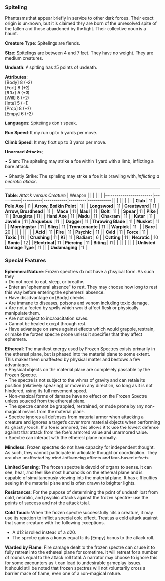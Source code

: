 ### Spiteling
Phantasms that appear briefly in service to other dark forces. Their exact origin is unknown, but it is claimed they are born of the unresolved spite of the fallen and those abandoned by the light. Their collective noun is a haunt.

**Creature Type**: Spitelings are fiends.

**Size**: Spitelings are between 4 and 7 feet. They have no weight. They are medium creatures.

**Undeath**: A spitling has 25 points of undeath.

**Attributes**:  
[Body] 8 (+2)  
[Fort] 8 (+2)  
[Rflx] 9 (+3)  
[Will] 8 (+2)  
[Inte] 5 (+1)  
[Prcp] 8 (+2)  
[Empy] 6 (+2)  

**Languages**: Spitelings don't speak.

**Run Speed**: It my run up to 5 yards per move.

**Climb Speed**: It may float up to 3 yards per move.

**Unarmed Attacks**;

 • Slam: The spiteling may strike a foe within 1 yard with a limb, inflicting a bare attack.

• Ghastly Strike: The spiteling may strike a foe it is brawling with, *inflicting a necrotic attack*.

---------------------

**Table**: *Attack versus Creature* 
| Weapon                 |          |            |         |            |         |
|------------------------|-----------|----------|------------|---------|------------|
|                        |          |            |         |            |         |
| **Club**                   | 11    | **Pole Axe**        | 11     | **Arrow, Bodkin Point**    | 11    |
| **Longsword**              | 11     | **Greatsword**     | 11     | **Arrow, Broadhead**    | 11    |
| **Mace**                   | 11     | **Maul**           | 11     | **Bolt** | 11    |
| **Spear**                  | 11     | **Pike**           | 11     | **Brusgiata** | 11     |
| **Hand Axe**               | 11     | **Madu**           | 11     | **Chakram** | 11    |
| **Katar**                  | 11     | **Javelin**        | 11     | **Arquebus** | 11    |
| **Dagger**                 | 11     | **Throwing Blade** | 11     | **Musket** | 11    |
| **Morningstar**            | 11     | **Sling**          | 11     | **Tronutonante** | 11    |
| **Warpick**                | 11     |                    |        | **Bare** |  20 |
|                            |           |          |            |         |            |
| **Acid**                   | 11     | **Fire** | 11     | **Psychic** | 11     |
| **Cold**                   | 11     | **Force** | 11     | **Toxic**  | 11     |
| **Crushing**               | 11     | **Ki** | 11     | **Radiant** | 6      |
| **Cutting**                | 11     | **Necrotic** | 10     | **Sonic** | 12    |
| **Electrical**             | 11     | **Piercing** | 11     | **Biting** | 11    |
|                        |           |          |            |         |            |
| **Unlisted Damage Type** | 11 |   |    | **Undamaging** | 11 |


### Special Features

**Ephemeral Nature**: Frozen spectres do not have a phsyical form. As such they   
 • Do not need to eat, sleep, or breathe.  
 • Enter an "ephemeral absence" to rest. They may choose how long to rest this way before entering the ephemeral absence.  
 • Have disadvantage on [Body] checks.  
 • Are immune to diseases, poisons and venom including toxic damage.  
 • Are not affected by spells which would affect flesh or physically manipulate them.  
 • Are not subject to incapacitation saves.  
 • Cannot be healed except through rest.  
 • Have advantage on saves against effects which would grapple, restrain, or make the forzen spectre prone unless it specifies that they affect ephemera.

 **Ethereal**: The manifest energy used by Frozen Spectres exists primarily in the ethereal plane, but is phased into the material plane to some extent. This makes them unaffected by physical matter and bestows a few advantages.  
    • Physical objects on the material plane are completely passable by the Frozen Spectre.  
    • The spectre is not subject to the whims of gravity and can retain its position (relatively speaking) or move in any direction, so long as it is not hindered, using its full movement speed.  
    • Non-magical forms of damage have no effect on the Frozen Spectre unless sourced from the ethereal plane.  
    • The spectre cannot be grappled, restrained, or made prone by any non-magical means from the material plane.  
    • Spectre ignores all defenses from material armor when attacking a creature and ignores a target’s cover from material objects when performing its ghastly touch. If a foe is armored, this allows it to use the lowest defense against that attack from the foe's armored value and unarmored value.  
    • Spectre can interact with the ethereal plane normally.  

**Mindless**: Frozen spectres do not have capacity for independent thought. As such, they cannot participate in articulate thought or coordination. They are also unaffected by mind-influencing affects and fear-based effects.

**Limited Sensing**: The frozen spectre is devoid of organs to sense. It can see, hear, and feel like most humanoids on the ethereal plane and is capable of simultaneously viewing into the material plane. It has difficulties seeing in the material plane and is often drawn to brighter lights.

**Resistances**: For the purpose of determining the point of undeath lost from cold, necrotic, and psychic attacks against the frozen spectre- use the points of success and not the attack total.

**Cold Touch**: When the frozen spectre successfully hits a creature, it may use its reaction to inflict a special cold effect. Treat as a cold attack against that same creature with the following exceptions.  
* A d12 is rolled instead of a d20.  
* The spectre gains a bonus equal to its [Empy] bonus to the attack roll.

**Warded by Flame**: Fire damage dealt to the frozen spectre can cause it to fully retreat into the ethereal plane for sometime. It will retreat for a number of rounds equal to the attack roll total. A narrator may choose to ignore this for some encounters as it can lead to undesirable gameplay issues.  
It should still be noted that frozen spectres will not voluntarily cross a barrier made of flame, even one of a non-magical nature.
